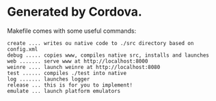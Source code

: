 Generated by Cordova.
===

Makefile comes with some useful commands:

	create .... writes ou native code to ./src directory based on config.xml
	debug ..... copies www, compiles native src, installs and launches
	web ....... serve www at http://localhost:8000
	weinre .... launch weinre at http://localhost:8080
	test ...... compiles ./test into native
	log ....... launches logger
	release ... this is for you to implement!
	emulate ... launch platform emulators